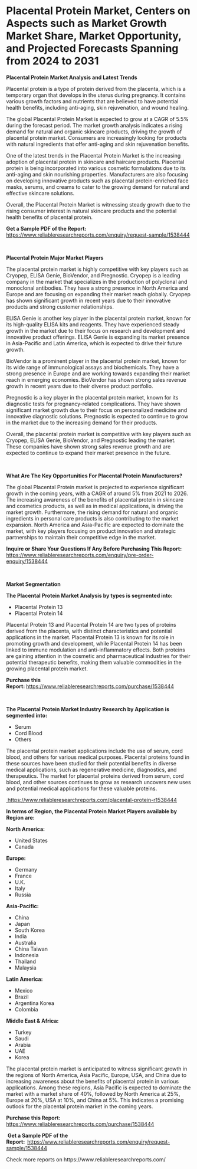 <p><h1>Placental Protein Market, Centers on Aspects such as Market Growth Market Share, Market Opportunity, and Projected Forecasts Spanning from 2024 to 2031</h1></p><p><strong>Placental Protein Market Analysis and Latest Trends</strong></p>
<p><p>Placental protein is a type of protein derived from the placenta, which is a temporary organ that develops in the uterus during pregnancy. It contains various growth factors and nutrients that are believed to have potential health benefits, including anti-aging, skin rejuvenation, and wound healing.</p><p>The global Placental Protein Market is expected to grow at a CAGR of 5.5% during the forecast period. The market growth analysis indicates a rising demand for natural and organic skincare products, driving the growth of placental protein market. Consumers are increasingly looking for products with natural ingredients that offer anti-aging and skin rejuvenation benefits.</p><p>One of the latest trends in the Placental Protein Market is the increasing adoption of placental protein in skincare and haircare products. Placental protein is being incorporated into various cosmetic formulations due to its anti-aging and skin nourishing properties. Manufacturers are also focusing on developing innovative products such as placental protein-enriched face masks, serums, and creams to cater to the growing demand for natural and effective skincare solutions.</p><p>Overall, the Placental Protein Market is witnessing steady growth due to the rising consumer interest in natural skincare products and the potential health benefits of placental protein.</p></p>
<p><strong>Get a Sample PDF of the Report:&nbsp;</strong> <a href="https://www.reliableresearchreports.com/enquiry/request-sample/1538444">https://www.reliableresearchreports.com/enquiry/request-sample/1538444</a></p>
<p>&nbsp;</p>
<p><strong>Placental Protein Major Market Players</strong></p>
<p><p>The placental protein market is highly competitive with key players such as Cryopep, ELISA Genie, BioVendor, and Pregnostic. Cryopep is a leading company in the market that specializes in the production of polyclonal and monoclonal antibodies. They have a strong presence in North America and Europe and are focusing on expanding their market reach globally. Cryopep has shown significant growth in recent years due to their innovative products and strong customer relationships.</p><p>ELISA Genie is another key player in the placental protein market, known for its high-quality ELISA kits and reagents. They have experienced steady growth in the market due to their focus on research and development and innovative product offerings. ELISA Genie is expanding its market presence in Asia-Pacific and Latin America, which is expected to drive their future growth.</p><p>BioVendor is a prominent player in the placental protein market, known for its wide range of immunological assays and biochemicals. They have a strong presence in Europe and are working towards expanding their market reach in emerging economies. BioVendor has shown strong sales revenue growth in recent years due to their diverse product portfolio.</p><p>Pregnostic is a key player in the placental protein market, known for its diagnostic tests for pregnancy-related complications. They have shown significant market growth due to their focus on personalized medicine and innovative diagnostic solutions. Pregnostic is expected to continue to grow in the market due to the increasing demand for their products.</p><p>Overall, the placental protein market is competitive with key players such as Cryopep, ELISA Genie, BioVendor, and Pregnostic leading the market. These companies have shown strong sales revenue growth and are expected to continue to expand their market presence in the future.</p></p>
<p>&nbsp;</p>
<p><strong>What Are The Key Opportunities For Placental Protein Manufacturers?</strong></p>
<p><p>The global Placental Protein market is projected to experience significant growth in the coming years, with a CAGR of around 5% from 2021 to 2026. The increasing awareness of the benefits of placental protein in skincare and cosmetics products, as well as in medical applications, is driving the market growth. Furthermore, the rising demand for natural and organic ingredients in personal care products is also contributing to the market expansion. North America and Asia-Pacific are expected to dominate the market, with key players focusing on product innovation and strategic partnerships to maintain their competitive edge in the market.</p></p>
<p><strong>Inquire or Share Your Questions If Any Before Purchasing This Report:</strong> <a href="https://www.reliableresearchreports.com/enquiry/pre-order-enquiry/1538444">https://www.reliableresearchreports.com/enquiry/pre-order-enquiry/1538444</a></p>
<p>&nbsp;</p>
<p><strong>Market Segmentation</strong></p>
<p><strong>The Placental Protein Market Analysis by types is segmented into:</strong></p>
<p><ul><li>Placental Protein 13</li><li>Placental Protein 14</li></ul></p>
<p><p>Placental Protein 13 and Placental Protein 14 are two types of proteins derived from the placenta, with distinct characteristics and potential applications in the market. Placental Protein 13 is known for its role in promoting growth and development, while Placental Protein 14 has been linked to immune modulation and anti-inflammatory effects. Both proteins are gaining attention in the cosmetic and pharmaceutical industries for their potential therapeutic benefits, making them valuable commodities in the growing placental protein market.</p></p>
<p><strong>Purchase this Report:&nbsp;</strong><a href="https://www.reliableresearchreports.com/purchase/1538444">https://www.reliableresearchreports.com/purchase/1538444</a></p>
<p>&nbsp;</p>
<p><strong>The Placental Protein Market Industry Research by Application is segmented into:</strong></p>
<p><ul><li>Serum</li><li>Cord Blood</li><li>Others</li></ul></p>
<p><p>The placental protein market applications include the use of serum, cord blood, and others for various medical purposes. Placental proteins found in these sources have been studied for their potential benefits in diverse medical applications, such as regenerative medicine, diagnostics, and therapeutics. The market for placental proteins derived from serum, cord blood, and other sources continues to grow as research uncovers new uses and potential medical applications for these valuable proteins.</p></p>
<p><a href="https://www.reliableresearchreports.com/placental-protein-r1538444">&nbsp;https://www.reliableresearchreports.com/placental-protein-r1538444</a></p>
<p><strong>In terms of Region, the Placental Protein Market Players available by Region are:</strong></p>
<p>
    <p> <strong> North America: </strong>
        <ul>
            <li>United States</li>
            <li>Canada</li>
        </ul>
        </p> 
    <p> <strong> Europe: </strong>
        <ul>
            <li>Germany</li>
            <li>France</li>
            <li>U.K.</li>
            <li>Italy</li>
            <li>Russia</li>
        </ul>
        </p> 
    <p> <strong> Asia-Pacific: </strong>
        <ul>
            <li>China</li>
            <li>Japan</li>
            <li>South Korea</li>
            <li>India</li>
            <li>Australia</li>
            <li>China Taiwan</li>
            <li>Indonesia</li>
            <li>Thailand</li>
            <li>Malaysia</li>
        </ul>
        </p> 
    <p> <strong> Latin America: </strong>
        <ul>
            <li>Mexico</li>
            <li>Brazil</li>
            <li>Argentina Korea</li>
            <li>Colombia</li>
        </ul>
        </p> 
    <p> <strong> Middle East & Africa: </strong>
        <ul>
            <li>Turkey</li>
            <li>Saudi</li>
            <li>Arabia</li>
            <li>UAE</li>
            <li>Korea</li>
        </ul>
    </p>
    </p>
<p><p>The placental protein market is anticipated to witness significant growth in the regions of North America, Asia Pacific, Europe, USA, and China due to increasing awareness about the benefits of placental protein in various applications. Among these regions, Asia Pacific is expected to dominate the market with a market share of 40%, followed by North America at 25%, Europe at 20%, USA at 10%, and China at 5%. This indicates a promising outlook for the placental protein market in the coming years.</p></p>
<p><strong>Purchase this Report: </strong><a href="https://www.reliableresearchreports.com/purchase/1538444">https://www.reliableresearchreports.com/purchase/1538444</a></p>
<p>&nbsp;<strong>Get a Sample PDF of the Report:&nbsp;&nbsp;</strong><a href="https://www.reliableresearchreports.com/enquiry/request-sample/1538444">https://www.reliableresearchreports.com/enquiry/request-sample/1538444</a></p>
<p><strong></strong></p>
<p>Check more reports on https://www.reliableresearchreports.com/</p>
